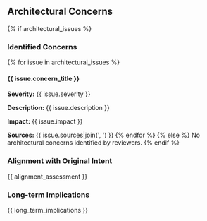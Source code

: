 ## Architectural Concerns

{% if architectural_issues %}
### Identified Concerns
{% for issue in architectural_issues %}
#### {{ issue.concern_title }}

**Severity:** {{ issue.severity }}

**Description:** {{ issue.description }}

**Impact:** {{ issue.impact }}

**Sources:** {{ issue.sources|join(', ') }}
{% endfor %}
{% else %}
No architectural concerns identified by reviewers.
{% endif %}

### Alignment with Original Intent

{{ alignment_assessment }}

### Long-term Implications

{{ long_term_implications }}